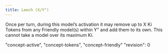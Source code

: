 ```yaml
---
title: Leech (X/Y")
---
```

Once per turn, during this model’s activation it may remove up to X Ki Tokens from any Friendly model(s) within Y” and add them to its own.
This cannot take a model over its maximum Ki.

"concept-active", "concept-tokens", "concept-friendly"
"revision": 0